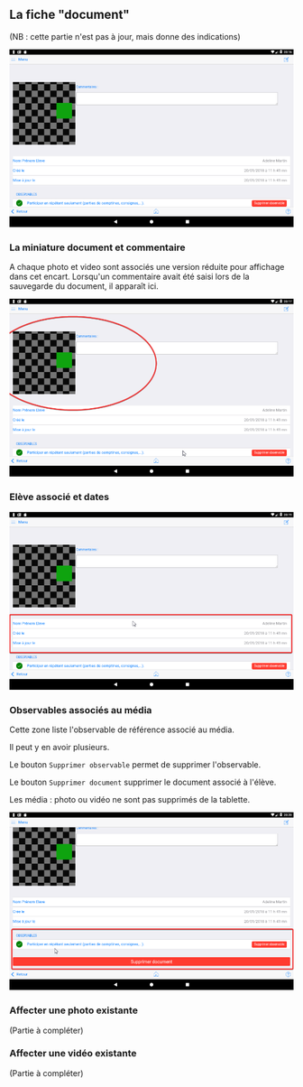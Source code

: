 
## La fiche "document"

(NB : cette partie n'est pas à jour, mais donne des indications) 

![Fiche document](screenshots/2018-01-27-20-16-41.png)

### La miniature document et commentaire

A chaque photo et video sont associés une version réduite pour affichage dans cet encart.
Lorsqu'un commentaire avait été saisi lors de la sauvegarde du document, il apparaît ici.

![Miniature ](screenshots/2018-01-27-20-18-16.png)



### Elève associé et dates

![Eleve et date associés au document](screenshots/2018-01-27-20-20-36.png)



### Observables associés au média

Cette zone liste l'observable de référence associé au média.

Il peut y en avoir plusieurs.

Le bouton `Supprimer observable` permet de supprimer l'observable.

Le bouton `Supprimer document` supprimer le document associé à l'élève.

Les média : photo ou vidéo ne sont pas supprimés de la tablette.

![Liste des observables associés au media](screenshots/2018-01-27-20-23-52.png)



### Affecter une photo existante

(Partie à compléter)



### Affecter une vidéo existante

(Partie à compléter)


